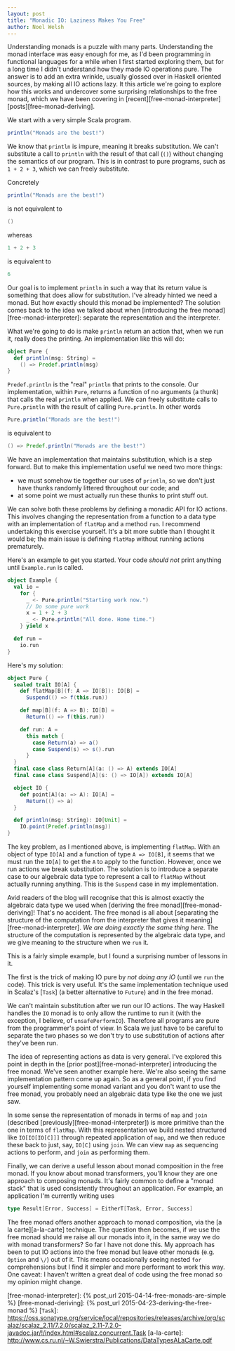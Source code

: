 ```yaml
---
layout: post
title: "Monadic IO: Laziness Makes You Free"
author: Noel Welsh
---
```


Understanding monads is a puzzle with many parts. Understanding the monad interface was easy enough for me, as I'd been programming in functional languages for a while when I first started exploring them, but for a long time I didn't understand how they made IO operations pure. The answer is to add an extra wrinkle, usually glossed over in Haskell oriented sources, by making all IO actions lazy. It this article we're going to explore how this works and undercover some surprising relationships to the free monad, which we have been covering in [recent][free-monad-interpreter] [posts][free-monad-deriving].

<!-- break -->

We start with a very simple Scala program.

~~~ scala
println("Monads are the best!")
~~~

We know that `println` is impure, meaning it breaks substitution. We can't substitute a call to `println` with the result of that call (`()`) without changing the semantics of our program. This is in contrast to pure programs, such as `1 + 2 + 3`, which we can freely substitute.

Concretely

~~~ scala
println("Monads are the best!")
~~~

is not equivalent to

~~~ scala
()
~~~

whereas

~~~ scala
1 + 2 + 3
~~~

is equivalent to

~~~ scala
6
~~~

Our goal is to implement `println` in such a way that its return value is something that does allow for substitution. I've already hinted we need a monad. But how exactly should this monad be implemented? The solution comes back to the idea we talked about when [introducing the free monad][free-monad-interpreter]: separate the representation and the interpreter.

What we're going to do is make `println` return an action that, when we run it, really does the printing. An implementation like this will do:

~~~ scala
object Pure {
  def println(msg: String) =
    () => Predef.println(msg)
}
~~~

`Predef.println` is the "real" `println` that prints to the console. Our implementation, within `Pure`, returns a function of no arguments (a thunk) that calls the real `println` when applied. We can freely substitute calls to `Pure.println` with the result of calling `Pure.println`. In other words

~~~ scala
Pure.println("Monads are the best!")
~~~

is equivalent to

~~~ scala
() => Predef.println("Monads are the best!")
~~~

We have an implementation that maintains substitution, which is a step forward. But to make this implementation useful we need two more things:

- we must somehow tie together our uses of `println`, so we don't just have thunks randomly littered throughout our code; and
- at some point we must actually run these thunks to print stuff out.

We can solve both these problems by defining a monadic API for IO actions. This involves changing the representation from a function to a data type with an implementation of `flatMap` and a method `run`. I recommend undertaking this exercise yourself. It's a bit more subtle than I thought it would be; the main issue is defining `flatMap` without running actions prematurely.

Here's an example to get you started. Your code *should not* print anything until `Example.run` is called.

~~~ scala
object Example {
  val io =
    for {
      _ <- Pure.println("Starting work now.")
      // Do some pure work
      x = 1 + 2 + 3
      _ <- Pure.println("All done. Home time.")
    } yield x

  def run =
    io.run
}
~~~

Here's my solution:

~~~ scala
object Pure {
  sealed trait IO[A] {
    def flatMap[B](f: A => IO[B]): IO[B] =
      Suspend(() => f(this.run))

    def map[B](f: A => B): IO[B] =
      Return(() => f(this.run))

    def run: A =
      this match {
        case Return(a) => a()
        case Suspend(s) => s().run
      }
  }
  final case class Return[A](a: () => A) extends IO[A]
  final case class Suspend[A](s: () => IO[A]) extends IO[A]

  object IO {
    def point[A](a: => A): IO[A] =
      Return(() => a)
  }

  def println(msg: String): IO[Unit] =
    IO.point(Predef.println(msg))
}
~~~


The key problem, as I mentioned above, is implementing `flatMap`. With an object of type `IO[A]` and a function of type `A => IO[B]`, it seems that we must run the `IO[A]` to get the `A` to apply to the function. However, once we run actions we break substitution. The solution is to introduce a separate case to our algebraic data type to represent a call to `flatMap` without actually running anything. This is the `Suspend` case in my implementation.

Avid readers of the blog will recognise that this is almost exactly the algebraic data type we used when [deriving the free monad][free-monad-deriving]! That's no accident. The free monad is all about [separating the structure of the computation from the interpreter that gives it meaning][free-monad-interpreter]. *We are doing exactly the same thing here.* The structure of the computation is represented by the algebraic data type, and we give meaning to the structure when we `run` it.

This is a fairly simple example, but I found a surprising number of lessons in it.

The first is the trick of making IO pure by *not doing any IO* (until we `run` the code). This trick is very useful. It's the same implementation technique used in Scalaz's [`Task`] (a better alternative to `Future`) and in the free monad.

We can't maintain substitution after we run our IO actions. The way Haskell handles the `IO` monad is to only allow the runtime to run it (with the exception, I believe, of `unsafePerformIO`). Therefore all programs are pure from the programmer's point of view. In Scala we just have to be careful to separate the two phases so we don't try to use substitution of actions after they've been run.

The idea of representing actions as data is very general. I've explored this point in depth in the [prior post][free-monad-interpreter] introducing the free monad. We've seen another example here. We're also seeing the same implementation pattern come up again. So as a general point, if you find yourself implementing some monad variant and you don't want to use the free monad, you probably need an algebraic data type like the one we just saw.

In some sense the representation of monads in terms of `map` and `join` (described [previously][free-monad-interpreter]) is more primitive than the one in terms of `flatMap`. With this representation we build nested structured like `IO[IO[IO[C]]]` through repeated application of `map`, and we then reduce these back to just, say, `IO[C]` using `join`. We can view `map` as sequencing actions to perform, and `join` as performing them.

Finally, we can derive a useful lesson about monad composition in the free monad. If you know about monad transformers, you'll know they are one approach to composing monads. It's fairly common to define a "monad stack" that is used consistently throughout an application. For example, an application I'm currently writing uses

~~~ scala
type Result[Error, Success] = EitherT[Task, Error, Success]
~~~

The free monad offers another approach to monad composition, via the [a la carte][a-la-carte] technique. The question then becomes, if we use the free monad should we raise all our monads into it, in the same way we do with monad transformers? So far I have not done this. My approach has been to put IO actions into the free monad but leave other monads (e.g. `Option` and `\/`) out of it. This means occasionally seeing nested `for` comprehensions but I find it simpler and more performant to work this way. One caveat: I haven't written a great deal of code using the free monad so my opinion might change.

[free-monad-interpreter]: {% post_url 2015-04-14-free-monads-are-simple %}
[free-monad-deriving]: {% post_url 2015-04-23-deriving-the-free-monad %}
[`Task`]: https://oss.sonatype.org/service/local/repositories/releases/archive/org/scalaz/scalaz_2.11/7.2.0/scalaz_2.11-7.2.0-javadoc.jar/!/index.html#scalaz.concurrent.Task
[a-la-carte]: http://www.cs.ru.nl/~W.Swierstra/Publications/DataTypesALaCarte.pdf
